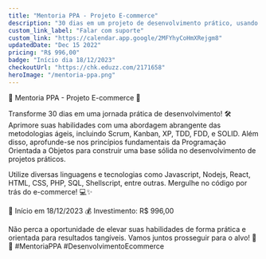 ```yaml
---
title: "Mentoria PPA - Projeto E-commerce"
description: "30 dias em um projeto de desenvolvimento prático, usando metodologias ágeis, desenvolvendo linguagem de programação e c."
custom_link_label: "Falar com suporte"
custom_link: "https://calendar.app.google/2MFYhyCoHmXRejgm8"
updatedDate: "Dec 15 2022"
pricing: "R$ 996,00"
badge: "Início dia 18/12/2023"
checkoutUrl: "https://chk.eduzz.com/2171658"
heroImage: "/mentoria-ppa.png"
---
```

🚀 Mentoria PPA - Projeto E-commerce 🎯

Transforme 30 dias em uma jornada prática de desenvolvimento! 🛠️ Aprimore suas habilidades com uma abordagem abrangente das metodologias ágeis, incluindo Scrum, Kanban, XP, TDD, FDD, e SOLID. Além disso, aprofunde-se nos princípios fundamentais da Programação Orientada a Objetos para construir uma base sólida no desenvolvimento de projetos práticos.

Utilize diversas linguagens e tecnologias como Javascript, Nodejs, React, HTML, CSS, PHP, SQL, Shellscript, entre outras. Mergulhe no código por trás do e-commerce! 💻✨

📅 Início em 18/12/2023
💰 Investimento: R$ 996,00

Não perca a oportunidade de elevar suas habilidades de forma prática e orientada para resultados tangíveis. Vamos juntos prosseguir para o alvo! 🚀🌐 #MentoriaPPA #DesenvolvimentoEcommerce